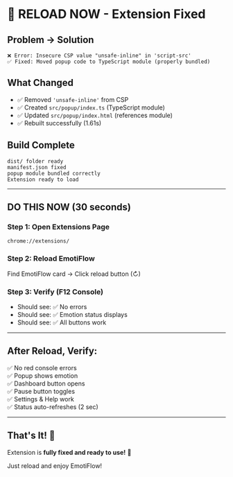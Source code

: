 # 🎯 RELOAD NOW - Extension Fixed

## Problem → Solution
```
❌ Error: Insecure CSP value "unsafe-inline" in 'script-src'
✅ Fixed: Moved popup code to TypeScript module (properly bundled)
```

## What Changed
- ✅ Removed `'unsafe-inline'` from CSP
- ✅ Created `src/popup/index.ts` (TypeScript module)
- ✅ Updated `src/popup/index.html` (references module)
- ✅ Rebuilt successfully (1.61s)

## Build Complete
```
dist/ folder ready
manifest.json fixed
popup module bundled correctly
Extension ready to load
```

---

## DO THIS NOW (30 seconds)

### Step 1: Open Extensions Page
```
chrome://extensions/
```

### Step 2: Reload EmotiFlow
Find EmotiFlow card → Click reload button (↻)

### Step 3: Verify (F12 Console)
- Should see: ✅ No errors
- Should see: ✅ Emotion status displays
- Should see: ✅ All buttons work

---

## After Reload, Verify:

✅ No red console errors  
✅ Popup shows emotion  
✅ Dashboard button opens  
✅ Pause button toggles  
✅ Settings & Help work  
✅ Status auto-refreshes (2 sec)  

---

## That's It! 🚀

Extension is **fully fixed and ready to use!** 💙

Just reload and enjoy EmotiFlow!
